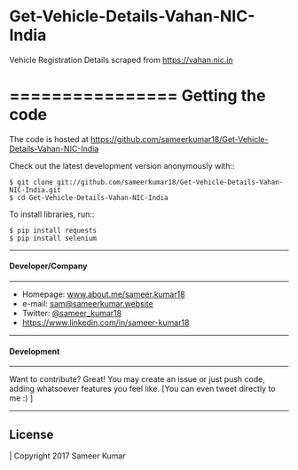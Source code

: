 # Get-Vehicle-Details-Vahan-NIC-India
Vehicle Registration Details scraped from https://vahan.nic.in



================
Getting the code
================


The code is hosted at https://github.com/sameerkumar18/Get-Vehicle-Details-Vahan-NIC-India

Check out the latest development version anonymously with::

    $ git clone git://github.com/sameerkumar18/Get-Vehicle-Details-Vahan-NIC-India.git
    $ cd Get-Vehicle-Details-Vahan-NIC-India

To install libraries, run::

	$ pip install requests  
 	$ pip install selenium 

-------
#### Developer/Company
-------

* Homepage: www.about.me/sameer.kumar18
* e-mail: sam@sameerkumar.website
* Twitter: [@sameer_kumar18](https://twitter.com/sameer_kumar18 "sameer_kumar18 on twitter")
* https://www.linkedin.com/in/sameer-kumar18

-------
#### Development
-------
Want to contribute? Great!
You may create an issue or just push code, adding whatsoever features you feel like. [You can even tweet directly to me :) ]

-------
License
-------

| Copyright 2017 Sameer Kumar
